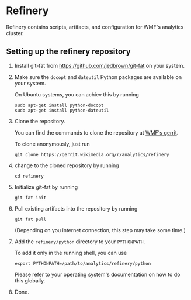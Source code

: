 # Refinery

Refinery contains scripts, artifacts, and configuration for WMF's
analytics cluster.



## Setting up the refinery repository

1. Install git-fat from https://github.com/jedbrown/git-fat on your
   system.

2. Make sure the ```docopt``` and ```dateutil``` Python packages are
   available on your system.

   On Ubuntu systems, you can achiev this by running

   ```
   sudo apt-get install python-docopt
   sudo apt-get install python-dateutil
   ```

3. Clone the repository.

   You can find the commands to clone the repository at [WMF's gerrit](https://gerrit.wikimedia.org/r/#/admin/projects/analytics/refinery).

   To clone anonymously, just run

   ```
   git clone https://gerrit.wikimedia.org/r/analytics/refinery
   ```

4. change to the cloned repository by running

   ```
   cd refinery
   ```

5. Initialize git-fat by running

   ```
   git fat init
   ```

6. Pull existing artifacts into the repository by running

   ```
   git fat pull
   ```

   (Depending on you internet connection, this step may take some time.)

7. Add the ```refinery/python``` directory to your ```PYTHONPATH```.

   To add it only in the running shell, you can use

   ```
   export PYTHONPATH=/path/to/analytics/refinery/python
   ```

   Please refer to your operating system's documentation on how to do
   this globally.

8. Done.
